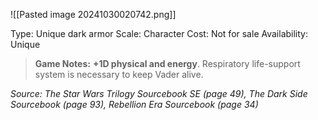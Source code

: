 ![[Pasted image 20241030020742.png]]

Type: Unique dark armor
Scale: Character
Cost: Not for sale
Availability: Unique
> **Game Notes:**
>  **+1D physical and energy**. Respiratory life-support system is necessary to keep Vader alive.

*Source: The Star Wars Trilogy Sourcebook SE (page 49), The Dark Side Sourcebook (page 93), Rebellion Era Sourcebook (page 34)*